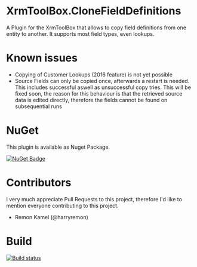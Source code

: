 # XrmToolBox.CloneFieldDefinitions
A Plugin for the XrmToolBox that allows to copy field definitions from one entity to another.
It supports most field types, even lookups.

# Known issues
- Copying of Customer Lookups (2016 feature) is not yet possible
- Source Fields can only be copied once, afterwards a restart is needed. This includes successful aswell as unsuccessful copy tries. This will be fixed soon, the reason for this behaviour is that the retrieved source data is edited directly, therefore the fields cannot be found on subsequential runs

# NuGet
This plugin is available as Nuget Package.

[![NuGet Badge](https://buildstats.info/nuget/MsDyn.Contrib.CloneFieldDefinitions)](https://www.nuget.org/packages/MsDyn.Contrib.CloneFieldDefinitions)

# Contributors
I very much appreciate Pull Requests to this project, therefore I'd like to mention everyone contributing to this project.

- Remon Kamel (@harryremon)

# Build
[![Build status](https://ci.appveyor.com/api/projects/status/a4keqi1hpwj2b73f/branch/master?svg=true)](https://ci.appveyor.com/project/DigitalFlow/xrmtoolbox-clonefielddefinitions/branch/master)
